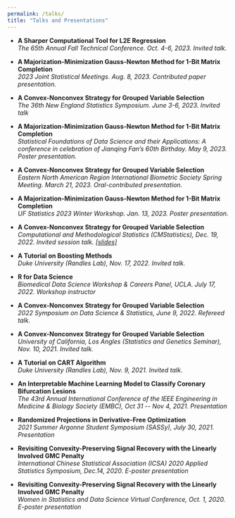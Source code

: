 ```yaml
---
permalink: /talks/
title: "Talks and Presentations"
---
```


- **A Sharper Computational Tool for L2E Regression**\
*The 65th Annual Fall Technical Conference. Oct. 4-6, 2023. Invited talk.*

- **A Majorization-Minimization Gauss-Newton Method for 1-Bit Matrix Completion**\
*2023 Joint Statistical Meetings. Aug. 8, 2023. Contributed paper presentation.*

- **A Convex-Nonconvex Strategy for Grouped Variable Selection**\
*The 36th New England Statistics Symposium. June 3-6, 2023. Invited talk*

- **A Majorization-Minimization Gauss-Newton Method for 1-Bit Matrix Completion**\
*Statistical Foundations of Data Science and their Applications: A conference in celebration
of Jianqing Fan’s 60th Birthday. May 9, 2023. Poster presentation.*

- **A Convex-Nonconvex Strategy for Grouped Variable Selection**\
*Eastern North American Region International Biometric Society Spring Meeting. March 21, 2023. Oral-contributed presentation.*

- **A Majorization-Minimization Gauss-Newton Method for 1-Bit Matrix Completion**\
*UF Statistics 2023 Winter Workshop. Jan. 13, 2023. Poster presentation.*

- **A Convex-Nonconvex Strategy for Grouped Variable Selection**\
*Computational and Methodological Statistics (CMStatistics), Dec. 19, 2022. Invited session talk. [[slides]](/files/Group_GMC_CMStatistics.pdf)*

 - **A Tutorial on Boosting Methods**\
  *Duke University (Randles Lab), Nov. 17, 2022. Invited talk.*
  
- **R for Data Science**\
*Biomedical Data Science Workshop & Careers Panel, UCLA. July 17, 2022. Workshop instructor*

- **A Convex-Nonconvex Strategy for Grouped Variable Selection**\
*2022 Symposium on Data Science & Statistics, June 9, 2022. Refereed talk.*

- **A Convex-Nonconvex Strategy for Grouped Variable Selection**\
*University of California, Los Angles (Statistics and Genetics Seminar), Nov. 10, 2021. Invited talk.*

 - **A Tutorial on CART Algorithm**\
  *Duke University (Randles Lab), Nov. 9, 2021. Invited talk.*
 
- **An Interpretable Machine Learning Model to Classify Coronary Bifurcation Lesions**\
*The 43rd Annual International Conference of the IEEE Engineering in Medicine & Biology Society (EMBC),  Oct 31 -- Nov 4, 2021. Presentation*

- **Randomized Projections in Derivative-Free Optimization** \
*2021 Summer Argonne Student Symposium (SASSy), July 30, 2021. Presentation*

- **Revisiting Convexity-Preserving  Signal Recovery  with  the Linearly Involved GMC Penalty**\
*International Chinese Statistical Association (ICSA) 2020 Applied Statistics Symposium, Dec.14, 2020. E-poster presentation*

- **Revisiting Convexity-Preserving  Signal  Recovery  with  the Linearly Involved GMC Penalty** \
*Women in Statistics and Data Science Virtual Conference, Oct. 1, 2020. E-poster presentation* 